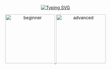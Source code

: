 <p align="center">
<a href="https://git.io/typing-svg"><img src="https://readme-typing-svg.herokuapp.com?font=Fira+Code&size=30&pause=1000&color=6A6FB1&center=true&vCenter=true&width=435&lines=Welcome+to+Jom+Belajar+CTF;Let's+get+you+the+details!;Please+choose+your+level" alt="Typing SVG" /></a>
</p>

<p align="center">    
    <a href="https://github.com/g3nj1z/Jom-Belajar-CTF/discussions/categories/beginner" target="_blank"> <img src="https://raw.githubusercontent.com/g3nj1z/Jom-Belajar-CTF/f6e557a674a94035debd96f8f40e3b5d55b1cb24/img/student-svgrepo-com.svg" alt="beginner" width="160" height="160"/> </a>
    <a href="https://github.com/g3nj1z/Jom-Belajar-CTF/discussions/categories/advanced" target="_blank"> <img src="https://raw.githubusercontent.com/g3nj1z/Jom-Belajar-CTF/f6e557a674a94035debd96f8f40e3b5d55b1cb24/img/advancedstudent-svgrepo-com.svg" alt="advanced" width="160" height="160"/> </a>         
</p>

